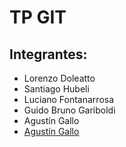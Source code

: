 # TP GIT

## Integrantes:

- Lorenzo Doleatto
- Santiago Hubeli
- Luciano Fontanarrosa
- Guido Bruno Gariboldi
- Agustín Gallo
- [Agustín Gallo](aguga.md)

